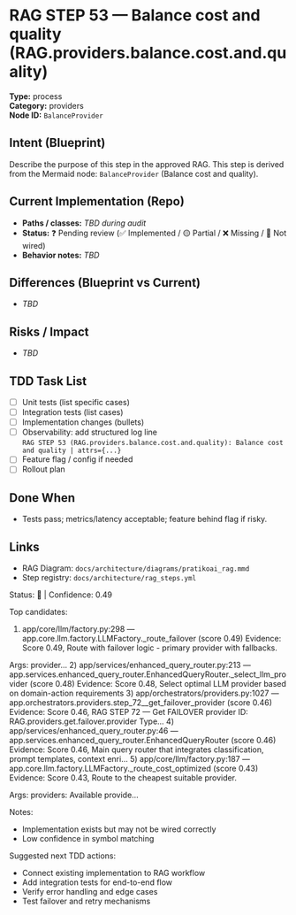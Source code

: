 # RAG STEP 53 — Balance cost and quality (RAG.providers.balance.cost.and.quality)

**Type:** process  
**Category:** providers  
**Node ID:** `BalanceProvider`

## Intent (Blueprint)
Describe the purpose of this step in the approved RAG. This step is derived from the Mermaid node: `BalanceProvider` (Balance cost and quality).

## Current Implementation (Repo)
- **Paths / classes:** _TBD during audit_
- **Status:** ❓ Pending review (✅ Implemented / 🟡 Partial / ❌ Missing / 🔌 Not wired)
- **Behavior notes:** _TBD_

## Differences (Blueprint vs Current)
- _TBD_

## Risks / Impact
- _TBD_

## TDD Task List
- [ ] Unit tests (list specific cases)
- [ ] Integration tests (list cases)
- [ ] Implementation changes (bullets)
- [ ] Observability: add structured log line  
  `RAG STEP 53 (RAG.providers.balance.cost.and.quality): Balance cost and quality | attrs={...}`
- [ ] Feature flag / config if needed
- [ ] Rollout plan

## Done When
- Tests pass; metrics/latency acceptable; feature behind flag if risky.

## Links
- RAG Diagram: `docs/architecture/diagrams/pratikoai_rag.mmd`
- Step registry: `docs/architecture/rag_steps.yml`


<!-- AUTO-AUDIT:BEGIN -->
Status: 🔌  |  Confidence: 0.49

Top candidates:
1) app/core/llm/factory.py:298 — app.core.llm.factory.LLMFactory._route_failover (score 0.49)
   Evidence: Score 0.49, Route with failover logic - primary provider with fallbacks.

Args:
    provider...
2) app/services/enhanced_query_router.py:213 — app.services.enhanced_query_router.EnhancedQueryRouter._select_llm_provider (score 0.48)
   Evidence: Score 0.48, Select optimal LLM provider based on domain-action requirements
3) app/orchestrators/providers.py:1027 — app.orchestrators.providers.step_72__get_failover_provider (score 0.46)
   Evidence: Score 0.46, RAG STEP 72 — Get FAILOVER provider
ID: RAG.providers.get.failover.provider
Type...
4) app/services/enhanced_query_router.py:46 — app.services.enhanced_query_router.EnhancedQueryRouter (score 0.46)
   Evidence: Score 0.46, Main query router that integrates classification, prompt templates,
context enri...
5) app/core/llm/factory.py:187 — app.core.llm.factory.LLMFactory._route_cost_optimized (score 0.43)
   Evidence: Score 0.43, Route to the cheapest suitable provider.

Args:
    providers: Available provide...

Notes:
- Implementation exists but may not be wired correctly
- Low confidence in symbol matching

Suggested next TDD actions:
- Connect existing implementation to RAG workflow
- Add integration tests for end-to-end flow
- Verify error handling and edge cases
- Test failover and retry mechanisms
<!-- AUTO-AUDIT:END -->
